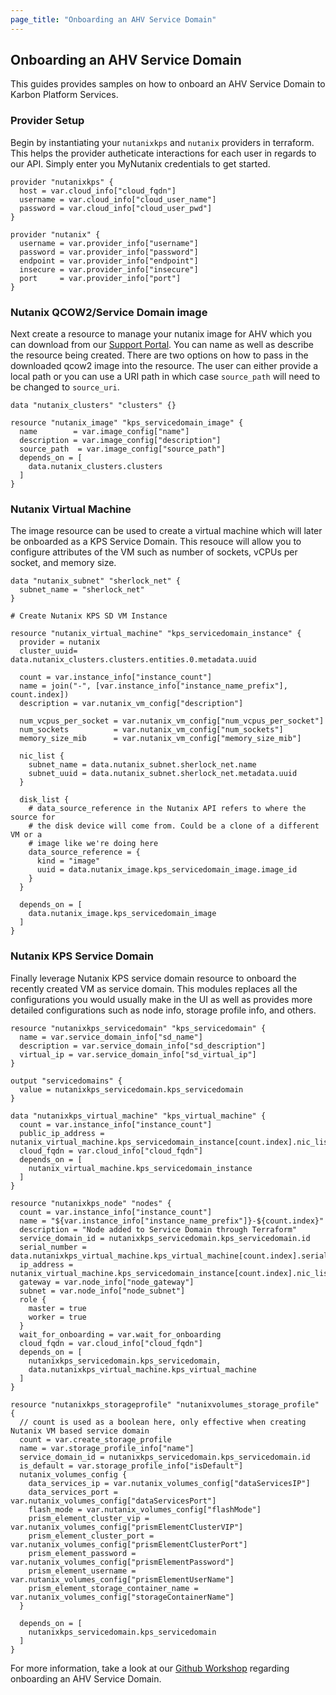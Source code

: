 ```yaml
---
page_title: "Onboarding an AHV Service Domain"
---
```


## Onboarding an AHV Service Domain

This guides provides samples on how to onboard an AHV Service Domain to Karbon Platform Services.

### Provider Setup

Begin by instantiating your `nutanixkps` and `nutanix` providers in terraform. This helps the provider autheticate interactions for each user in regards to our API. Simply enter you MyNutanix credentials to get started. 

```hcl
provider "nutanixkps" {
  host = var.cloud_info["cloud_fqdn"]
  username = var.cloud_info["cloud_user_name"]
  password = var.cloud_info["cloud_user_pwd"]
}

provider "nutanix" {
  username = var.provider_info["username"]
  password = var.provider_info["password"]
  endpoint = var.provider_info["endpoint"]
  insecure = var.provider_info["insecure"]
  port     = var.provider_info["port"]
}
```

### Nutanix QCOW2/Service Domain image

Next create a resource to manage your nutanix image for AHV which you can download from our [Support Portal](https://portal.nutanix.com/page/downloads?product=karbonplatformservices). You can name as well as describe the resource being created. There are two options on how to pass in the downloaded qcow2 image into the resource. The user can either provide a local path or you can use a URI path in which case `source_path` will need to be changed to `source_uri`. 

```hcl
data "nutanix_clusters" "clusters" {}

resource "nutanix_image" "kps_servicedomain_image" {
  name        = var.image_config["name"]
  description = var.image_config["description"]
  source_path  = var.image_config["source_path"]
  depends_on = [
    data.nutanix_clusters.clusters
  ]
}
```

### Nutanix Virtual Machine

The image resource can be used to create a virtual machine which will later be onboarded as a KPS Service Domain. This resouce will allow you to configure attributes of the VM such as number of sockets, vCPUs per socket, and memory size.

```hcl
data "nutanix_subnet" "sherlock_net" {
  subnet_name = "sherlock_net"
}

# Create Nutanix KPS SD VM Instance

resource "nutanix_virtual_machine" "kps_servicedomain_instance" {
  provider = nutanix
  cluster_uuid= data.nutanix_clusters.clusters.entities.0.metadata.uuid

  count = var.instance_info["instance_count"]
  name = join("-", [var.instance_info["instance_name_prefix"], count.index])
  description = var.nutanix_vm_config["description"]

  num_vcpus_per_socket = var.nutanix_vm_config["num_vcpus_per_socket"]
  num_sockets          = var.nutanix_vm_config["num_sockets"]
  memory_size_mib      = var.nutanix_vm_config["memory_size_mib"]

  nic_list {
    subnet_name = data.nutanix_subnet.sherlock_net.name
    subnet_uuid = data.nutanix_subnet.sherlock_net.metadata.uuid
  }

  disk_list {
    # data_source_reference in the Nutanix API refers to where the source for
    # the disk device will come from. Could be a clone of a different VM or a
    # image like we're doing here
    data_source_reference = {
      kind = "image"
      uuid = data.nutanix_image.kps_servicedomain_image.image_id
    }
  }

  depends_on = [
    data.nutanix_image.kps_servicedomain_image
  ]
}
```

### Nutanix KPS Service Domain

Finally leverage Nutanix KPS service domain resource to onboard the recently created VM as service domain. This modules replaces all the configurations you would usually make in the UI as well as provides more detailed configurations such as node info, storage profile info, and others.

```hcl
resource "nutanixkps_servicedomain" "kps_servicedomain" {
  name = var.service_domain_info["sd_name"]
  description = var.service_domain_info["sd_description"]
  virtual_ip = var.service_domain_info["sd_virtual_ip"]
}

output "servicedomains" {
  value = nutanixkps_servicedomain.kps_servicedomain
}

data "nutanixkps_virtual_machine" "kps_virtual_machine" {
  count = var.instance_info["instance_count"]
  public_ip_address =  nutanix_virtual_machine.kps_servicedomain_instance[count.index].nic_list[0].ip_endpoint_list[0].ip
  cloud_fqdn = var.cloud_info["cloud_fqdn"]
  depends_on = [
    nutanix_virtual_machine.kps_servicedomain_instance
  ]
}

resource "nutanixkps_node" "nodes" {
  count = var.instance_info["instance_count"]
  name = "${var.instance_info["instance_name_prefix"]}-${count.index}"
  description = "Node added to Service Domain through Terraform"
  service_domain_id = nutanixkps_servicedomain.kps_servicedomain.id
  serial_number = data.nutanixkps_virtual_machine.kps_virtual_machine[count.index].serial_number
  ip_address = nutanix_virtual_machine.kps_servicedomain_instance[count.index].nic_list[0].ip_endpoint_list[0].ip
  gateway = var.node_info["node_gateway"]
  subnet = var.node_info["node_subnet"]
  role {
    master = true
    worker = true
  }
  wait_for_onboarding = var.wait_for_onboarding
  cloud_fqdn = var.cloud_info["cloud_fqdn"]
  depends_on = [
    nutanixkps_servicedomain.kps_servicedomain,
    data.nutanixkps_virtual_machine.kps_virtual_machine
  ]
}

resource "nutanixkps_storageprofile" "nutanixvolumes_storage_profile" {
  // count is used as a boolean here, only effective when creating Nutanix VM based service domain
  count = var.create_storage_profile
  name = var.storage_profile_info["name"]
  service_domain_id = nutanixkps_servicedomain.kps_servicedomain.id
  is_default = var.storage_profile_info["isDefault"]
  nutanix_volumes_config {
    data_services_ip = var.nutanix_volumes_config["dataServicesIP"]
    data_services_port = var.nutanix_volumes_config["dataServicesPort"]
    flash_mode = var.nutanix_volumes_config["flashMode"]
    prism_element_cluster_vip = var.nutanix_volumes_config["prismElementClusterVIP"]
    prism_element_cluster_port = var.nutanix_volumes_config["prismElementClusterPort"]
    prism_element_password = var.nutanix_volumes_config["prismElementPassword"]
    prism_element_username = var.nutanix_volumes_config["prismElementUserName"]
    prism_element_storage_container_name = var.nutanix_volumes_config["storageContainerName"]
  }

  depends_on = [
    nutanixkps_servicedomain.kps_servicedomain
  ]
}
```

For more information, take a look at our [Github Workshop](https://github.com/nutanix-xi/sherlock-developer/blob/master/automation/infrastructure/terraform/nutanix/main.tf) regarding onboarding an AHV Service Domain.